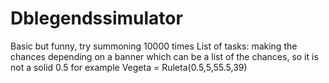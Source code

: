 # Dblegendssimulator
Basic but funny, try summoning 10000 times
List of tasks:
  making the chances depending on a banner which can be a list of the chances, so it is not a solid 0.5 for example Vegeta = Ruleta(0.5,5,55.5,39)
